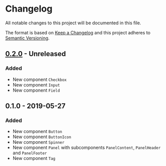 # Changelog

All notable changes to this project will be documented in this file.

The format is based on [Keep a Changelog](http://keepachangelog.com/)
and this project adheres to [Semantic Versioning](http://semver.org/).

## [0.2.0] - Unreleased
### Added
- New component `Checkbox`
- New component `Input`
- New component `Field`

## 0.1.0 - 2019-05-27
### Added
- New component `Button`
- New component `ButtonIcon`
- New component `Spinner`
- New component `Panel` with subcomponents `PanelContent`, `PanelHeader` and `PanelFooter`
- New component `Tag`

[0.2.0]: https://gitlab.com/marketgoo/app/design-system-ui/compare/v0.1.0...master
